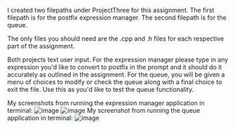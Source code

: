 I created two filepaths under ProjectThree for this assignment. The first filepath is for the postfix expression manager. The second filepath is for the queue.

The only files you should need are the .cpp and .h files for each respective part of the assignment.

Both projects text user input. For the expression manager please type in any expression you'd like to convert to postfix in the prompt and it should do it accurately as outlined in the assignment. For the queue, you will be given a menu of choices to modify or check the queue along with a final choice to exit the file. Use this as you'd like to test the queue functionality.

My screenshots from running the expression manager application in terminal:
![image](https://user-images.githubusercontent.com/90564980/232968246-a6fbb880-dffb-4b8d-9549-f721dcebf069.png)
![image](https://user-images.githubusercontent.com/90564980/232968426-ef812b72-0581-4706-ae47-f48eb662a6eb.png)
My screenshot from running the queue application in terminal:
![image](https://user-images.githubusercontent.com/90564980/232968638-e99e447c-6385-4974-a4fa-737694b99c81.png)
